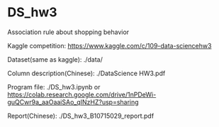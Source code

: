 # DS_hw3
Association rule about shopping behavior

Kaggle competition: https://www.kaggle.com/c/109-data-sciencehw3

Dataset(same as kaggle): ./data/

Column description(Chinese): ./DataScience HW3.pdf

Program file: ./DS_hw3.ipynb or https://colab.research.google.com/drive/1nPDeWi-guQCwr9a_aaOaaiSAo_qINzHZ?usp=sharing

Report(Chinese): ./DS_hw3_B10715029_report.pdf
